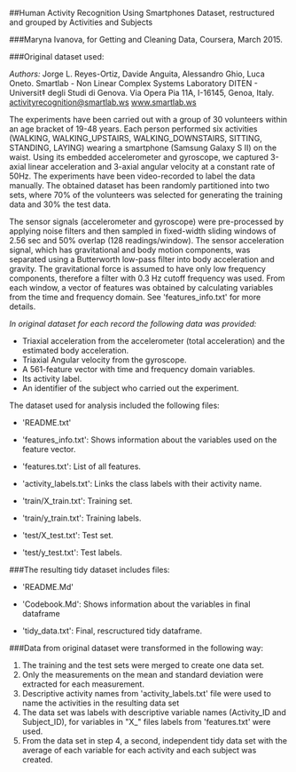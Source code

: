 ##Human Activity Recognition Using Smartphones Dataset, restructured and grouped by Activities and Subjects

###Maryna Ivanova, for Getting and Cleaning Data, Coursera, March 2015.

###Original dataset used:

*Authors:* Jorge L. Reyes-Ortiz, Davide Anguita, Alessandro Ghio, Luca Oneto.
Smartlab - Non Linear Complex Systems Laboratory
DITEN - Universit‡ degli Studi di Genova.
Via Opera Pia 11A, I-16145, Genoa, Italy.
activityrecognition@smartlab.ws
www.smartlab.ws

The experiments have been carried out with a group of 30 volunteers within an age bracket of 19-48 years. Each person performed six activities (WALKING, WALKING_UPSTAIRS, WALKING_DOWNSTAIRS, SITTING, STANDING, LAYING) wearing a smartphone (Samsung Galaxy S II) on the waist. Using its embedded accelerometer and gyroscope, we captured 3-axial linear acceleration and 3-axial angular velocity at a constant rate of 50Hz. The experiments have been video-recorded to label the data manually. The obtained dataset has been randomly partitioned into two sets, where 70% of the volunteers was selected for generating the training data and 30% the test data. 

The sensor signals (accelerometer and gyroscope) were pre-processed by applying noise filters and then sampled in fixed-width sliding windows of 2.56 sec and 50% overlap (128 readings/window). The sensor acceleration signal, which has gravitational and body motion components, was separated using a Butterworth low-pass filter into body acceleration and gravity. The gravitational force is assumed to have only low frequency components, therefore a filter with 0.3 Hz cutoff frequency was used. From each window, a vector of features was obtained by calculating variables from the time and frequency domain. See 'features_info.txt' for more details. 

*In original dataset for each record the following data was provided:*

- Triaxial acceleration from the accelerometer (total acceleration) and the estimated body acceleration.
- Triaxial Angular velocity from the gyroscope. 
- A 561-feature vector with time and frequency domain variables. 
- Its activity label. 
- An identifier of the subject who carried out the experiment.

The dataset used for analysis included the following files:

- 'README.txt'

- 'features_info.txt': Shows information about the variables used on the feature vector.

- 'features.txt': List of all features.

- 'activity_labels.txt': Links the class labels with their activity name.

- 'train/X_train.txt': Training set.

- 'train/y_train.txt': Training labels.

- 'test/X_test.txt': Test set.

- 'test/y_test.txt': Test labels.

###The resulting tidy dataset includes files:

- 'README.Md'

- 'Codebook.Md': Shows information about the variables in final dataframe

- 'tidy_data.txt': Final, rescructured tidy dataframe.

###Data from original dataset were transformed in the following way:

1. The training and the test sets were merged to create one data set.
2. Only the measurements on the mean and standard deviation were extracted for each measurement. 
3. Descriptive activity names from 'activity_labels.txt' file were used to name the activities in the resulting data set
4. The data set was labels with descriptive variable names (Activity_ID and Subject_ID), for variables in "X_" files labels from 'features.txt' were used. 
5. From the data set in step 4, a second, independent tidy data set with the average of each variable for each activity and each subject was created.
